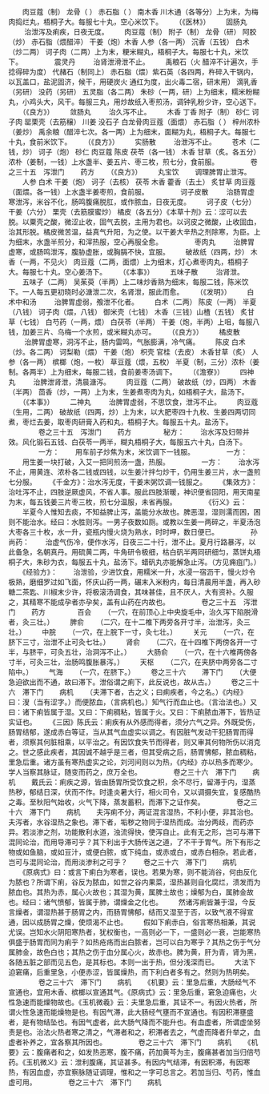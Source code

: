 <!-- { "loadSidebar": true } -->
　　肉豆蔻（制） 龙骨（ ） 赤石脂（ ） 南木香 川木通（各等分）上为末，为梅肉捣烂丸，梧桐子大。每服七十丸，空心米饮下。
　　（《医林》）
　　固肠丸
　　 治泄泻及痢疾，日夜无度。
　　肉豆蔻（制） 附子（制） 龙骨（研） 阿胶（炒） 赤石脂（煨醋淬） 干姜（炮）木香 人参（各一两） 沉香（五钱） 白术（炒二两） 诃子肉（二两）上为末，粳米糊丸，梧桐子大。每服七十丸，米饮下。
　　
　　震灵丹
　　 治肾泄滑泄不止。
　　禹粮石（火 醋淬不计遍次，手捻得碎为度） 代赭石（制同上） 赤石脂（煨）紫石英（各四两，杵碎入干锅内，以瓦盖口，盐泥固济，候干，用硬炭火 通红为度，出火毒二宿，研末用） 滴乳香（另研） 没药（另研） 五灵脂（各二两） 朱砂（一两，研）上为细末，糯米粉糊丸，小鸡头大，风干。每服三丸，用炒故纸入枣煎汤，调钟乳粉少许，空心送下。
　　（《良方》）
　　敛肠丸
　　 治久泻不止。
　　木香 丁香 附子（制） 砂仁 诃子肉 罂栗壳（去筋穣） 川姜 没石子 白龙骨肉豆蔻（面煨） 赤石脂（ ） 梓州浓朴（姜炒） 禹余粮（醋淬七次。各一两）上为细末，面糊为丸，梧桐子大。每服七十丸，食前米饮下。
　　（《良方》）
　　实肠散
　　 治泄泻不止。
　　苍术（二钱，炒） 诃子（炮） 砂仁 肉豆蔻 陈皮 茯苓（各一钱） 木香 甘草（炙。各五分）浓朴（姜制，一钱）上水盏半、姜五片、枣三枚，煎七分，食前服。
　　
　　卷之三十五　泻泄门
　　药方
　　（《良方》）
　　丸宝饮
　　调理脾胃止泄泻。
　　人参 白术 干姜（炮） 诃子（去核） 茯苓 木香 藿香（去土） 炙甘草 肉豆蔻（面煨。各一钱）上水盏半姜枣煎，食前服。
　　
　　诃子皮散
　　 治肠胃虚寒泄泻，米谷不化，肠鸣腹痛脱肛，或作脓血，日夜无度。
　　诃子皮（七分） 干姜（六分） 栗壳（去筋膜蜜炒） 橘皮（各五分）《本草十剂》云：涩可以去脱。以粟壳之酸，微涩止收，固气去脱，主用为君也。以诃皮之微酸，止收固血，治其形脱。橘皮微苦温，益真气升阳，为之使。以干姜大辛热之剂除寒，为臣。上为细末，水盏半煎分，和滓热服，空心再服全愈。
　　
　　枣肉丸
　　 治脾胃虚寒，或肠鸣泄泻，腹胁虚胀，或胸膈不快，宜服。
　　破故纸（四两，炒） 木香（一两，不见火） 肉豆蔻（二两，面煨）上为细末，灯心煮枣肉丸，梧桐子大。每服七十丸，空心姜汤下。
　　（《本事》）
　　五味子散
　　 治肾泄。
　　五味子（二两） 吴茱萸（半两）上二味炒香熟为细末，每服二钱，陈米饮下。一人每五更初晓时必溏泄二次，名肾泄，服此而愈。
　　（《发明》）
　　白术中和汤
　　 治脾胃虚弱，飧泄不化者。
　　白术（二两） 陈皮（一两） 半夏（八钱） 诃子肉（煨，八钱） 御米壳（七钱） 木香（三钱）山楂（五钱） 炙甘草（七钱） 白芍药（一两，煨） 白茯苓（半两） 干姜（炮，半两）上咀，每服八钱，加姜三片、乌梅一个水煎，或米糊丸亦可。
　　（《良方》）
　　橘皮散
　　 治脾胃虚寒，洞泻不止，肠内雷鸣，气胀膨满，冷气痛。
　　陈皮 白术（炒。各二两） 诃梨勒（煨） 干姜（炮） 枳壳 官桂（去皮） 木香甘草（炙） 人参（各一两） 槟榔（炮，一枚） 草豆蔻（煨，五枚） 半夏（制，三分）浓朴（姜制。各两半）上为细末，每服二钱，食前姜枣汤调下。
　　（《澹寮》）
　　四神丸
　　 治脾泄肾泄，清晨溏泻。
　　肉豆蔻（二两） 破故纸（炒，四两） 木香（半两） 茴香（炒，一两）上为末，生姜煮枣肉为丸，如梧桐子大，盐汤下。
　　（《本事》）
　　二神丸
　　 治脾胃虚弱，不思饮食，泄泻不止。
　　肉豆蔻（生用，二两） 破故纸（四两，炒）上为末，以大肥枣四十九枚、生姜四两切同煮，枣烂去姜，取枣肉研膏入药和丸，梧桐子大。每服五十丸，盐汤下。
　　
　　卷之三十五　泻泄门
　　药方
　　
　　秘方：
　　治水泻及妇带并效。风化锻石五钱、白茯苓一两半，糊丸梧桐子大，每服五六十丸，白汤下。
　　
　　一方：
　　用车前子炒焦为末，米饮调下一钱服。
　　
　　一方：
　　用生姜一块打破，入艾一把同煎汤一盏，热服。
　　
　　一方：
　　治水泻不止，用黄连、浓朴各二钱或四钱，以生姜汁拌匀炒干，仍用生姜三片，水一盏煎七分服。
　　《千金方》：治水泻无度，干姜末粥饮调一钱服之。
　　《集效方》：治吐泻不止，四肢逆厥虚风，不省人事。服此四肢渐暖，神识便省回阳，用天南星为末，每五钱姜三片枣三枚，煎七分温服，未省再服。
　　
　　《衍义》云：
　　半夏今人惟知去痰，不知益脾止泻，盖能分水故也。脾恶湿，湿则濡而困，困则不能治水。经曰：水胜则泻。一男子夜数如厕。或教以生姜一两碎之，半夏汤泡大枣各三十枚，水一升，瓷瓶内慢火烧为熟水，时时呷，数日便已。
　　
　　孙尚药：
　　治虚气伤冷，便作水泻，日夜三二十行，泄不止。夏月行路暴泻，以此备急，名朝真丹。用硫黄二两，牛角研令极细，枯白矾半两同研细匀，蒸饼丸梧桐子大，朱砂为衣，每服五十丸，盐汤下。蜡矾丸亦能解急止泻。（方见痈疽门。）
　　《经验方》：
　　治泄验，少进饮食，用糯米一升，水浸一宿沥干，慢火炒令极熟，磨细罗过如飞面，怀庆山药一两，碾末入米粉内，每日清晨用半盏，再入砂糖二茶匙、川椒末少许，将极滚汤调食，其味甚佳，且不厌人，大有资补。久服之，其精寒不能成孕者亦孕矣，盖有山药在内故也。
　　
　　卷之三十五　泻泄门
　　药方
　　
　　百会
　　（一穴，在前顶心上中央旋毛中，治久泻下陷脱滑者，灸三壮。）
　　脾俞
　　（二穴，在十二椎下两旁各开寸半，治泄泻，灸三壮。）
　　中脘
　　（一穴，在上脘下一寸，灸七壮。）
　　关元
　　（一穴，在脐下三寸，治泄不止可灸七壮。）
　　肾俞
　　（二穴，在十四椎下两傍各开一寸半，与脐平，可灸五壮，治洞泻不止。）
　　大肠俞
　　（一穴，在十六椎两傍各寸半，可灸三壮，治肠鸣腹胀暴泻。）
　　天枢
　　（二穴，在夹脐中两旁各二寸陷中。）
　　气海
　　（一穴，在脐下。）
　　卷之三十六
　　滞下门
　　（大便急迫欲出而不通，故曰滞下。泄俗谓之痢下，此反说也，故从古。）
　　卷之三十六　滞下门
　　病机
　　（夫滞下者，古之义；曰痢疾者，今之名。）《内经》曰：溲（当有涩字。）而便脓血，（言病机也。）知气行而血止也。（言治法也。）又曰：诸下痢皆属于湿。又曰：下痢稠粘，皆属于火。又曰：下痢脓血滞下，皆热证实证也。
　　《三因》陈氏云：痢疾有从外感而得者，须分六气之异。外既受伤，肠胃结郁，遂成赤白等证，当从其气血虚实以调之。有因脏气发动干犯肠胃而得者，须察其何脏相乘，以平治之。有因饮食失节而得者，则又审其何物所伤以消克之。世之感此疾者，其因诚不越乎是三者，但其受病之后，肠胃怫郁，脓血稠粘，里急后重。诸方虽有寒热虚实之论，刘河间则以为热，《内经》亦以热多而寒少。学人当察其脉证，随变而药之，庶万全也。
　　
　　卷之三十六　滞下门
　　病机
　　戴氏云：痢疾之源，皆由肠胃所受饮食之积，余不尽行，留滞于内，湿蒸热秽，郁结日深，伏而不作。时逢炎暑大行，相火司令，又以调摄失宜，复感酷热之毒。至秋阳气始收，火气下降，蒸发蓄积，而滞下之证作矣。
　　
　　卷之三十六　滞下门
　　病机
　　夫泻痢不分，两证混言湿热，不利小便，非其治也。夫泻者，水谷湿热之象也。滞下者，垢秽之物同于湿热而成。治分两歧，而药亦异。若淡渗之剂，功能散利水道，浊流得快，使泻自止。此有无之形，岂可与滞下混同论治，而用导滞可乎？其下利出于大肠传送之道，了不干于胃气。所下有形之物或如鱼脑，或如豆汁，或便白脓，或下纯血，或赤或白，或赤白相杂。若此者，岂可与混同论治，而用淡渗利之可乎？
　　卷之三十六　滞下门
　　病机
　　《原病式》曰：或言下痢白为寒者，误也。若果为寒，则不能消谷，何由反化为脓也？所谓下痢，谷反为脓血，如世之谷内果菜，湿热甚则自化腐烂，溃发而为脓血也。其热为赤，属心火故也；其湿为黄，属脾土故也；燥郁为白，属肺金故也。经曰：诸气愤郁，皆属于肺，谓燥金之化也。
　　然诸泻痢皆兼于湿，今反言燥者，谓湿热甚于肠胃之内，而肠胃怫郁，结而又湿至于否，以致气液不得宣通，因以成肠胃之燥，使烦渴不止也。
　　假如下痢赤白，俗言寒热相兼，其说尤误。岂知水火阴阳寒热者，犹权衡也，一高则必一下，一盛则必一衰，岂能寒热俱盛于肠胃而同为痢乎？如热疮疡而出白脓者，岂可以白为寒乎？其热之伤于气分属肺金，故色白也；其热之伤于血分属心火，故赤也。脾为黄，肝为青，肾为黑，各随五脏之部而见五色，是其标也。本则一出于热，但分浅深而已。
　　大法下迫窘痛，后重里急，小便赤涩，皆属燥热，而下利白者多有之。然则为热明矣。
　　
　　卷之三十六　滞下门
　　病机
　　《机要》云：里急后重，大肠经气不宣通也，宜用木香、槟榔以宣通其气。《原病式》云：里急后重，窘急迫痛也，火性急速而能燥物故也。《玉机微羲》云：夫里急后重，其证不一。有因火热者，所谓火性急速而能燥物是也。有因气滞，此大肠经气壅而不宣通也。有因积滞壅盛者，是有物结坠也。有因气虚者，此大肠气降而不能升也。有血虚者，所谓虚坐努责是也。治法火热者寒之清之，气滞者和之，积滞者去之，气虚而降者升举之，血虚者补养之，宜各察其所因也。
　　
　　卷之三十六　滞下门
　　病机
　　《机要》云：腹痛者和之，如发热恶寒，腹不痛，药加黄芩为主，腹痛甚者加当归倍芍药。《玉机微义》云：泄利腹痛，其证甚多。有因内气结滞，有因积滞，有因寒热，有因血虚，亦宜察脉随证调理，惟和之一字可总言之。若加当归、芍药，惟血虚可用。
　　
　　卷之三十六　滞下门
　　病机
